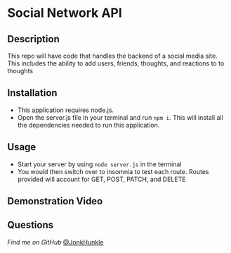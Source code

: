 # Social Network API

## Description

This repo will have code that handles the backend of a social media site. This includes the ability to add users, friends, thoughts, and reactions to to thoughts

## Installation

- This application requires node.js. 
- Open the server.js file in your terminal and run ```npm i```. This will install all the dependencies needed to run this application.

## Usage

- Start your server by using ```node server.js``` in the terminal
- You would then switch over to insomnia to test each route. Routes provided will account for GET, POST, PATCH, and DELETE

## Demonstration Video



## Questions

*Find me on GitHub* [@JonkHunkle](https://github.com/JonkHunkle)